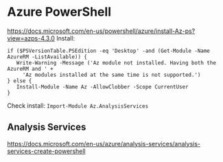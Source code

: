 # Azure PowerShell

https://docs.microsoft.com/en-us/powershell/azure/install-Az-ps?view=azps-4.3.0
 Install:
 ```
 if ($PSVersionTable.PSEdition -eq 'Desktop' -and (Get-Module -Name AzureRM -ListAvailable)) {
    Write-Warning -Message ('Az module not installed. Having both the AzureRM and ' +
      'Az modules installed at the same time is not supported.')
} else {
    Install-Module -Name Az -AllowClobber -Scope CurrentUser
}
 ```

Check install: `Import-Module Az.AnalysisServices`

## Analysis Services

https://docs.microsoft.com/en-us/azure/analysis-services/analysis-services-create-powershell
